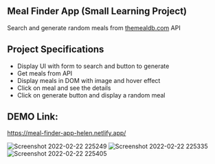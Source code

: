## Meal Finder App (Small Learning Project)

Search and generate random meals from [themealdb.com](https://www.themealdb.com) API

## Project Specifications

- Display UI with form to search and button to generate
- Get meals from API
- Display meals in DOM with image and hover effect
- Click on meal and see the details
- Click on generate button and display a random meal

## DEMO Link:
https://meal-finder-app-helen.netlify.app/

![Screenshot 2022-02-22 225249](https://user-images.githubusercontent.com/94285120/155217803-bac4119b-cd8e-4c4a-9ee6-ee777a36d5eb.png)
![Screenshot 2022-02-22 225335](https://user-images.githubusercontent.com/94285120/155217816-2c3dd4cb-9884-45f2-b5bb-846b543440c9.png)
![Screenshot 2022-02-22 225405](https://user-images.githubusercontent.com/94285120/155217825-cc84fdd4-2d11-494c-94ff-2725dfbf39a5.png)
